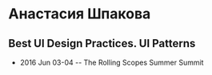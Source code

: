 # Анастасия Шпакова

## Best UI Design Practices. UI Patterns
- 2016 Jun 03-04 -- The Rolling Scopes Summer Summit    

